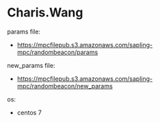 # Charis.Wang

params file:
* https://mpcfilepub.s3.amazonaws.com/sapling-mpc/randombeacon/params

new_params file:
* https://mpcfilepub.s3.amazonaws.com/sapling-mpc/randombeacon/new_params

os: 
* centos 7
